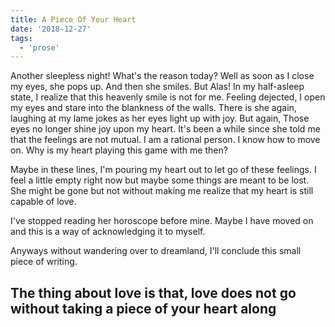 ```yaml
---
title: A Piece Of Your Heart
date: '2018-12-27'
tags:
  - 'prose'
---
```


Another sleepless night! What's the reason today? Well as soon as I close my eyes, she pops up. And then she smiles. But Alas! In my half-asleep state, I realize that this heavenly smile is not for me. Feeling dejected, I open my eyes and stare into the blankness of the walls. There is she again, laughing at my lame jokes as her eyes light up with joy. But again, Those eyes no longer shine joy upon my heart. It's been a while since she told me that the feelings are not mutual. I am a rational person. I know how to move on. Why is my heart playing this game with me then?

Maybe in these lines, I'm pouring my heart out to let go of these feelings.
I feel a little empty right now but maybe some things are meant to be lost. She might be gone but not without making me realize that my heart is still capable of love.

I've stopped reading her horoscope before mine. Maybe I have moved on and this is a way of acknowledging it to myself.

Anyways without wandering over to dreamland, I'll conclude this small piece of writing.

## The thing about love is that, love does not go without taking a piece of your heart along

